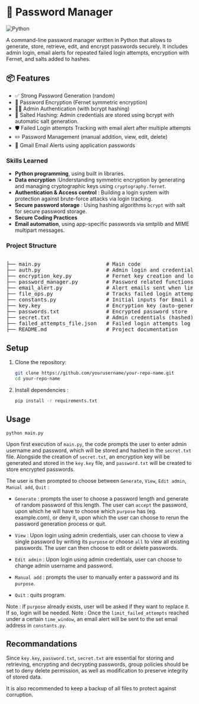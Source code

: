 # 🔐 Password Manager

![Python](https://img.shields.io/badge/python-3670A0?style=for-the-badge&logo=python&logoColor=ffdd54)

A command-line password manager written in Python that allows to generate, store, retrieve, edit, and encrypt passwords securely. It includes admin login, email alerts for repeated failed login attempts, encryption with Fernet, and salts added to hashes.

## 📦 Features
- ✅ Strong Password Generation (random)
- 🔐 Password Encryption (Fernet symmetric encryption)
- 🧑‍💼 Admin Authentication (with bcrypt hashing)
- 🧂 Salted Hashing: Admin credentials are stored using bcrypt with automatic salt generation.
- 🛡️ Failed Login attempts Tracking with email alert after multiple attempts
- ✏️ Password Management (manual addition, view, edit, delete)
- 📧 Gmail Email Alerts using application passwords

### Skills Learned

- **Python programming**, using built in libraries.
- **Data encryption** :Understanding symmetric encryption by generating and managing cryptographic keys using `cryptography.fernet`.
- **Authentication & Access control** : Building a login system with protection against brute-force attacks via login tracking.
- **Secure password storage** : Using hashing algorithms `bcrypt` with salt for secure password storage.
- **Secure Coding Practices**
- **Email automation**, using app-specific passwords via smtplib and MIME multipart messages.


### Project Structure 

<pre> 
├── main.py                     # Main code 
├── auth.py                     # Admin login and credential management 
├── encryption_key.py           # Fernet key creation and loading 
├── password_manager.py         # Password related functions (generation, edition, etc.)
├── email_alert.py              # Alert emails sent when limit number of failed login attempts reached
├── file_ops.py                 # Tracks failed login attempts
├── constants.py                # Initial inputs for Email address, max login attempts before sending alert
├── key.key                     # Encryption key (auto-generated) 
├── passwords.txt               # Encrypted password store 
├── secret.txt                  # Admin credentials (hashed) 
├── failed_attempts_file.json   # Failed login attempts log 
├── README.md                   # Project documentation  
</pre>

## Setup

1. Clone the repository:
   ```bash
   git clone https://github.com/yourusername/your-repo-name.git
   cd your-repo-name
   
2. Install dependencies :
    ```bash
    pip install -r requirements.txt
 
## Usage
    python main.py 

Upon first execution of `main.py`, the code prompts the user to enter admin username and password, which will be stored and hashed in the `secret.txt` file. Alongside the creation of `secret.txt`, an encryption key will be generated and stored in the `key.key` file, and `password.txt` will be created to store encrypted passwords.

The user is then prompted to choose between `Generate`, `View`, `Edit admin`, `Manual add`, `Quit` : 

- `Generate` : prompts the user to choose a password length and generate of random password of this length. The user can `accept` the password, upon which he will have to choose which `purpose` has (eg. example.com), or deny it, upon which the user can choose to rerun the password generation process or quit.

- `View` : Upon login using admin credentials, user can choose to view a single password by writing its `purpose` or choose `all` to view all existing passwords. The user can then choose to edit or delete passwords.

- `Edit admin` : Upon login using admin credentials, user can choose to change admin username and password.

- `Manual add` : prompts the user to manually enter a password and its `purpose`.

- `Quit` : quits program.

Note : If `purpose` already exists, user will be asked if they want to replace it. If so, login will be needed.
Note : Once the `limit_failed_attempts` reached under a certain `time_window`, an email alert will be sent to the set email address in `constants.py`.

## Recommandations

Since `key.key`, `password.txt`, `secret.txt` are essential for storing and retrieving, encrypting and decrypting passwords, group policies should be set to deny delete permission, as well as modification to preserve integrity of stored data.

It is also recommended to keep a backup of all files to protect against corruption. 
